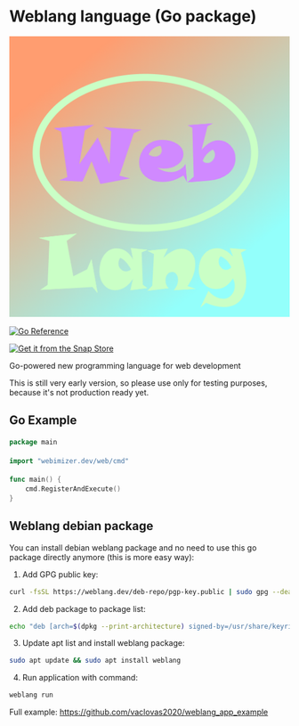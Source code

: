 # Weblang language (Go package)

![Weblang](weblang.png "Weblang")

[![Go Reference](https://pkg.go.dev/badge/webimizer.dev/web.svg)](https://pkg.go.dev/webimizer.dev/web)

[![Get it from the Snap Store](https://snapcraft.io/static/images/badges/en/snap-store-black.svg)](https://snapcraft.io/weblang)

Go-powered new programming language for web development

This is still very early version, so please use only for testing purposes, because it's not production ready yet.

## Go Example
```go
package main

import "webimizer.dev/web/cmd"

func main() {
	cmd.RegisterAndExecute()
}
```
## Weblang debian package

You can install debian weblang package and no need to use this go package directly anymore (this is more easy way):

1. Add GPG public key:
```sh
curl -fsSL https://weblang.dev/deb-repo/pgp-key.public | sudo gpg --dearmor -o /usr/share/keyrings/weblang.gpg
```

2. Add deb package to package list:
```sh
echo "deb [arch=$(dpkg --print-architecture) signed-by=/usr/share/keyrings/weblang.gpg] https://weblang.dev/deb-repo stable main" | sudo tee /etc/apt/sources.list.d/weblang.list  > /dev/null
```

3. Update apt list and install weblang package:
```sh
sudo apt update && sudo apt install weblang
```

4. Run application with command:
```sh
weblang run
```

Full example: https://github.com/vaclovas2020/weblang_app_example

